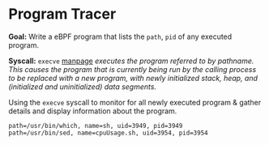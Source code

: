 # Program Tracer  

**Goal:** Write a eBPF program that lists the `path`, `pid` of any executed program.  

**Syscall:** `execve` [manpage](https://man7.org/linux/man-pages/man2/execve.2.html)
*executes the program referred to by _pathname_.  This causes the program that is currently being run by the calling process to be replaced with a new program, with newly initialized stack, heap, and (initialized and uninitialized) data segments.*  

Using the `execve` syscall to monitor for all newly executed program & gather details and display information about the program.

```
path=/usr/bin/which, name=sh, uid=3949, pid=3949
path=/usr/bin/sed, name=cpuUsage.sh, uid=3954, pid=3954
```
